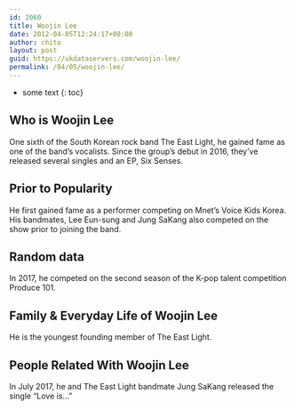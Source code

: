 ```yaml
---
id: 2060
title: Woojin Lee
date: 2012-04-05T12:24:17+00:00
author: chito
layout: post
guid: https://ukdataservers.com/woojin-lee/
permalink: /04/05/woojin-lee/
---
```


* some text
{: toc}
          
          
## Who is  Woojin Lee
                  
                  
                  
One sixth of the South Korean rock band The East Light, he gained fame as one of the band&#8217;s vocalists. Since the group&#8217;s debut in 2016, they&#8217;ve released several singles and an EP, Six Senses. 
                  
                
                
                
## Prior to Popularity 
                  
                  
                  
He first gained fame as a performer competing on Mnet&#8217;s Voice Kids Korea. His bandmates, Lee Eun-sung and Jung SaKang also competed on the show prior to joining the band. 
                  
                
                
                
## Random data 
                  
                  
                  
In 2017, he competed on the second season of the K-pop talent competition Produce 101. 
                  
                
                
                
## Family & Everyday Life of Woojin Lee
                  
                  
                  
He is the youngest founding member of The East Light. 
                  
                
                
                
## People Related With  Woojin Lee
                  
                  
                  
In July 2017, he and The East Light bandmate Jung SaKang released the single &#8220;Love is&#8230;&#8221; 
                  
                
              
            
          
          
          
    
    
  
